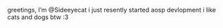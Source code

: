 greetings, I’m @Sideeyecat
 i just resently started aosp devlopment 
 i like cats and dogs btw :3 
 
 
